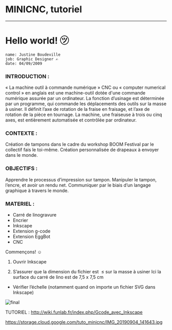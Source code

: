 # MINICNC, tutoriel
---

# Hello world! ㋡

    name: Justine Boudeville
    job: Graphic Designer ✍
    date: 04/09/2009 
    

### INTRODUCTION : 
« La machine outil à commande numérique » CNC ou « computer numerical control » en anglais est une machine-outil dotée d'une commande numérique assurée par un ordinateur. La fonction d’usinage est déterminée par un programme, qui commande les déplacements des outils sur la masse à usiner. Il définit l’axe de rotation de la fraise en fraisage, et l’axe de rotation de la pièce en tournage. La machine, une fraiseuse à trois ou cinq axes, est entièrement automatisée et contrôlée par ordinateur.
### CONTEXTE :
Création de tampons dans le cadre du workshop BOOM Festival par le collectif fais le toi-même.
Création personnalisée de drapeaux à envoyer dans le monde. 
### OBJECTIFS : 
Apprendre le processus d’impression sur tampon.
Manipuler le tampon, l’encre, et avoir un rendu net.
Communiquer par le biais d’un langage graphique à travers le monde. 


### MATERIEL :
- Carré de linogravure
- Encrier
- Inkscape
- Extension g-code
- Extension EggBot
- CNC

Commençons! ☺

1. Ouvrir Inkscape

2. S’assurer que la dimension du fichier est  ≤ sur la masse à usiner
Ici la surface du carré de lino est de 7,5 x 7,5 cm
+ Vérifier l’échelle (notamment quand on importe un fichier SVG dans Inkscape)


![final](IMG_20190904_141643.jpg)

TUTORIEL : 
http://wiki.funlab.fr/index.php/Gcode_avec_Inkscape

https://storage.cloud.google.com/tuto_minicnc/IMG_20190904_141643.jpg

